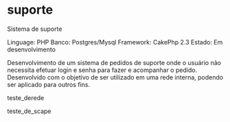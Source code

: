suporte
=======

Sistema de suporte

Linguage: PHP
Banco: Postgres/Mysql
Framework: CakePhp 2.3
Estado: Em desenvolvimento

Desenvolvimento de um sistema de pedidos de suporte onde o usuário não necessita efetuar login e senha para 
fazer e acompanhar o pedido. Desenvolvido com o objetivo de ser utilizado em uma rede interna, podendo ser
aplicado para outros fins.


teste_derede 

teste\_de\_scape
